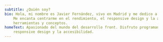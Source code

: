 ```yaml
---
subtitle: ¿Quién soy?
bio: Hola, mi nombre es Javier Fernández, vivo en Madrid y me dedico a crear páginas web. 
    Me encanta centrarme en el rendimiento, el responsive design y la accesibilidad. Siempre estoy aprendiendo nuevas 
    herramientas y conceptos.
homeText: Apasionado del mundo del desarrollo front. Disfruto programando en Javascript siempre teniendo presente el 
    responsive design y la accesibilidad.
---
```


